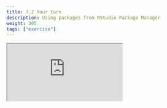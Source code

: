 ```yaml
---
title: 7.2 Your turn
description: Using packages from RStudio Package Manager
weight: 305
tags: ["exercise"]
---
```


<!-- source: <a href="https://colorado.rstudio.com/rsc/team-admin/using-rspm-packages-exercise" target="_blank">colorado.rstudio.com/rsc/team-admin/using-rspm-packages-exercise</a> -->

<script src="/js/iframeResizer.min.js" type="text/javascript"></script>

<div class="responsive-container-learnr">

  <div class="animated-r-wrapper">
    <div class="animated-r-vertical">
      <div class="animated-r-circle"></div>
    </div>
    <div class="animated-r-diagonal"></div>
  </div>

  <iframe id="learnr_iframe"
    src="https://colorado.rstudio.com/rsc/team-admin/using-rspm-packages-exercise" 
    gesture="media"  allowfullscreen
    scrolling="yes">
  </iframe>
</div>

<script>
  iFrameResize({ checkOrigin: 'https://colorado.rstudio.com/rsc/' , log: false }, '#learnr_iframe')
</script>


